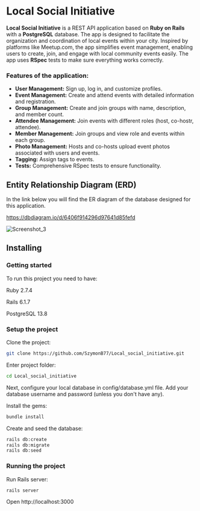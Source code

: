 # Local Social Initiative 
**Local Social Initiative** is a REST API application based on **Ruby on Rails** with a **PostgreSQL** database. The app is designed to facilitate the organization and coordination of local events within your city. Inspired by platforms like Meetup.com, the app simplifies event management, enabling users to create, join, and engage with local community events easily. The app uses **RSpec** tests to make sure everything works correctly.

### Features of the application:

- **User Management:** Sign up, log in, and customize profiles.
- **Event Management:** Create and attend events with detailed information and registration.
- **Group Management:** Create and join groups with name, description, and member count.
- **Attendee Management:** Join events with different roles (host, co-hostr, attendee).
- **Member Management:** Join groups and view role and events within each group.
- **Photo Management:** Hosts and co-hosts upload event photos associated with users and events.
- **Tagging:** Assign tags to events.
- **Tests:** Comprehensive RSpec tests to ensure functionality.

## Entity Relationship Diagram (ERD)
In the link below you will find the ER diagram of the database designed for this application. 

https://dbdiagram.io/d/6406f914296d97641d85fefd

![Screenshot_3](https://github.com/SzymonB77/Local_social_initiative/assets/107799653/d8767dd5-5cf1-4b8c-ad99-0b0fc4306a2b)



## Installing

### Getting started

To run this project you need to have:

Ruby 2.7.4

Rails 6.1.7

PostgreSQL 13.8

### Setup the project
Clone the project:
``` bash
git clone https://github.com/SzymonB77/Local_social_initiative.git
```

Enter project folder:
``` bash
cd Local_social_initiative
```

Next, configure your local database in config/database.yml file. Add your database username and password (unless you don't have any).

Install the gems:
``` bash
bundle install
```

Create and seed the database:
``` bash
rails db:create 
rails db:migrate
rails db:seed
```

### Running the project

Run Rails server:
```bash
rails server
```
Open http://localhost:3000
